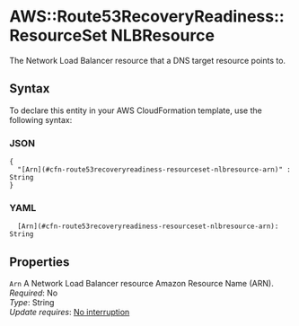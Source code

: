 # AWS::Route53RecoveryReadiness::ResourceSet NLBResource<a name="aws-properties-route53recoveryreadiness-resourceset-nlbresource"></a>

The Network Load Balancer resource that a DNS target resource points to\.

## Syntax<a name="aws-properties-route53recoveryreadiness-resourceset-nlbresource-syntax"></a>

To declare this entity in your AWS CloudFormation template, use the following syntax:

### JSON<a name="aws-properties-route53recoveryreadiness-resourceset-nlbresource-syntax.json"></a>

```
{
  "[Arn](#cfn-route53recoveryreadiness-resourceset-nlbresource-arn)" : String
}
```

### YAML<a name="aws-properties-route53recoveryreadiness-resourceset-nlbresource-syntax.yaml"></a>

```
  [Arn](#cfn-route53recoveryreadiness-resourceset-nlbresource-arn): String
```

## Properties<a name="aws-properties-route53recoveryreadiness-resourceset-nlbresource-properties"></a>

`Arn`  <a name="cfn-route53recoveryreadiness-resourceset-nlbresource-arn"></a>
A Network Load Balancer resource Amazon Resource Name \(ARN\)\.  
*Required*: No  
*Type*: String  
*Update requires*: [No interruption](https://docs.aws.amazon.com/AWSCloudFormation/latest/UserGuide/using-cfn-updating-stacks-update-behaviors.html#update-no-interrupt)
